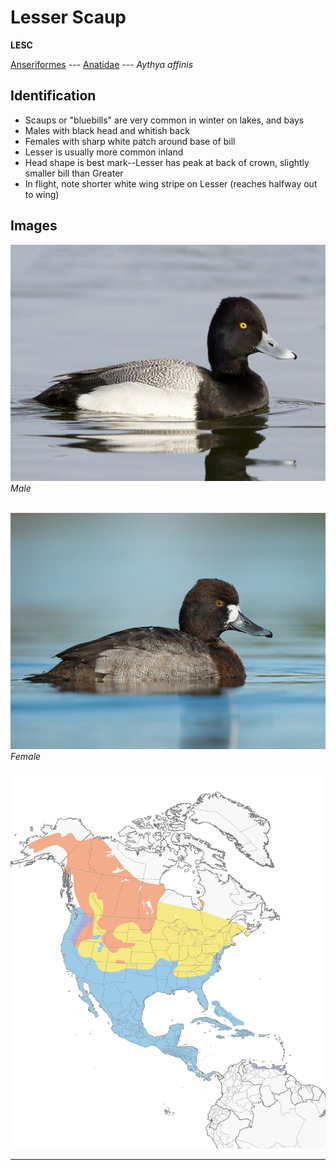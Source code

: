 # Lesser Scaup
**LESC**

[Anseriformes](/birding/orders/anseriformes) ---
[Anatidae](/birding/orders/anseriformes/anatidae) ---
*Aythya affinis*

## Identification
- Scaups or "bluebills" are very common in winter on lakes, and bays
- Males with black head and whitish back
- Females with sharp white patch around base of bill
- Lesser is usually more common inland
- Head shape is best mark--Lesser has peak at back of crown, slightly smaller bill than Greater
- In flight, note shorter white wing stripe on Lesser (reaches halfway out to wing)

## Images
![](/birding/images/aythya_affinis_lesc_male.jpg)</br>
*Male* </br></br>

![](/birding/images/aythya_affinis_lesc_female.jpg)</br>
*Female*

![](/birding/images/aythya_affinis_lesc_map.jpg)

----

<!---## Notes
### DATE. PLACE---SPECIFIC
NOTE--->
